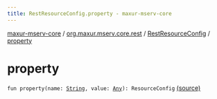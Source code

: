 ```yaml
---
title: RestResourceConfig.property - maxur-mserv-core
---
```


[maxur-mserv-core](../../index.html) / [org.maxur.mserv.core.rest](../index.html) / [RestResourceConfig](index.html) / [property](.)

# property

`fun property(name: `[`String`](https://kotlinlang.org/api/latest/jvm/stdlib/kotlin/-string/index.html)`, value: `[`Any`](https://kotlinlang.org/api/latest/jvm/stdlib/kotlin/-any/index.html)`): ResourceConfig` [(source)](https://github.com/myunusov/maxur-mserv/tree/master/maxur-mserv-core/src/main/kotlin/org/maxur/mserv/core/rest/RestResourceConfig.kt#L37)